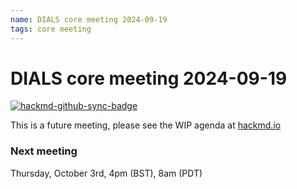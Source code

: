 ```yaml
---
name: DIALS core meeting 2024-09-19
tags: core meeting
---
```


# DIALS core meeting 2024-09-19

[![hackmd-github-sync-badge](https://hackmd.io/FngF6VBUSRG0sxMdFkOHdA/badge)](https://hackmd.io/FngF6VBUSRG0sxMdFkOHdA)

This is a future meeting, please see the WIP agenda at [hackmd.io](https://hackmd.io/FngF6VBUSRG0sxMdFkOHdA)


### Next meeting

Thursday, October 3rd, 4pm (BST), 8am (PDT)
